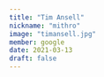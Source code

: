 ```yaml
---
title: "Tim Ansell"
nickname: "mithro"
image: "timansell.jpg"
member: google
date: 2021-03-13
draft: false
---
```

